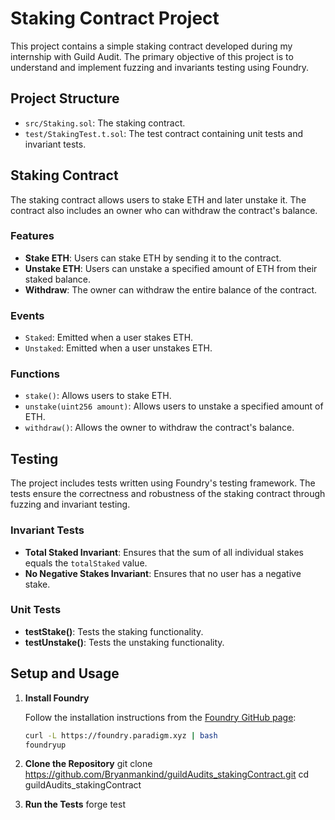 # Staking Contract Project

This project contains a simple staking contract developed during my internship with Guild Audit. The primary objective of this project is to understand and implement fuzzing and invariants testing using Foundry.

## Project Structure

- `src/Staking.sol`: The staking contract.
- `test/StakingTest.t.sol`: The test contract containing unit tests and invariant tests.

## Staking Contract

The staking contract allows users to stake ETH and later unstake it. The contract also includes an owner who can withdraw the contract's balance.

### Features

- **Stake ETH**: Users can stake ETH by sending it to the contract.
- **Unstake ETH**: Users can unstake a specified amount of ETH from their staked balance.
- **Withdraw**: The owner can withdraw the entire balance of the contract.

### Events

- `Staked`: Emitted when a user stakes ETH.
- `Unstaked`: Emitted when a user unstakes ETH.

### Functions

- `stake()`: Allows users to stake ETH.
- `unstake(uint256 amount)`: Allows users to unstake a specified amount of ETH.
- `withdraw()`: Allows the owner to withdraw the contract's balance.

## Testing

The project includes tests written using Foundry's testing framework. The tests ensure the correctness and robustness of the staking contract through fuzzing and invariant testing.

### Invariant Tests

- **Total Staked Invariant**: Ensures that the sum of all individual stakes equals the `totalStaked` value.
- **No Negative Stakes Invariant**: Ensures that no user has a negative stake.

### Unit Tests

- **testStake()**: Tests the staking functionality.
- **testUnstake()**: Tests the unstaking functionality.

## Setup and Usage

1. **Install Foundry**

   Follow the installation instructions from the [Foundry GitHub page](https://github.com/foundry-rs/foundry):

   ```sh
   curl -L https://foundry.paradigm.xyz | bash
   foundryup

2. **Clone the Repository**
    git clone https://github.com/Bryanmankind/guildAudits_stakingContract.git
    cd guildAudits_stakingContract

3. **Run the Tests**
    forge test
